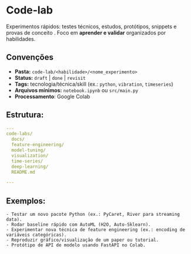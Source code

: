 # Code-lab

Experimentos rápidos: testes técnicos, estudos, protótipos, snippets e provas de conceito . Foco em **aprender e validar** organizados por habilidades.

## Convenções
- **Pasta:** `code-lab/<habilidade>/<nome_experimento>`
- **Status:** `draft` | `done` | `revisit`
- **Tags:** tecnologia/técnica/skill (ex.: `python`, `vibration`, `timeseries`)
- **Arquivos mínimos:**  `notebook.ipynb` ou `src/main.py`
- **Processamento**: Google Colab


## Estrutura:
```yaml
---
code-labs/
  docs/
  feature-engineering/
  model-tuning/
  visualization/
  time-series/
  deep-learning/
  README.md

---
```
## Exemplos:
    - Testar um novo pacote Python (ex.: PyCaret, River para streaming data).
    - Rodar baseline rápido com AutoML (H2O, Auto-Sklearn).
    - Experimentar nova técnica de feature engineering (ex.: encoding de variáveis categóricas).
    - Reproduzir gráfico/visualização de um paper ou tutorial.
    - Protótipo de API de modelo usando FastAPI no Colab.